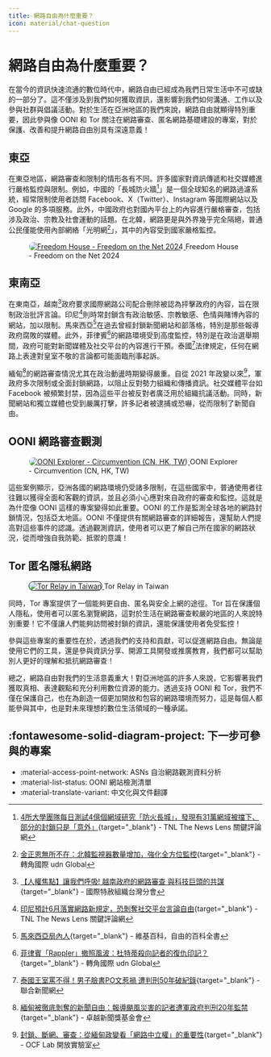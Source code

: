 ```yaml
---
title: 網路自由為什麼重要？
icon: material/chat-question
---
```


# 網路自由為什麼重要？

在當今的資訊快速流通的數位時代中，網路自由已經成為我們日常生活中不可或缺的一部分了。這不僅涉及到我們如何獲取資訊，還影響到我們如何溝通、工作以及參與社群與倡議活動。對於生活在亞洲地區的我們來說，網路自由就顯得特別重要，因此參與像 OONI 和 Tor 關注在網路審查、匿名網路基礎建設的專案，對於保護、改善和提升網路自由別具有深遠意義！

## 東亞

在東亞地區，網路審查和限制的情形各有不同。許多國家對資訊傳遞和社交媒體進行嚴格監控與限制。例如，中國的「長城防火牆[^1]」是一個全球知名的網路過濾系統，經常限制使用者訪問 Facebook、X（Twitter）、Instagram 等國際網站以及 Google 的多項服務。此外，中國政府也對國內平台上的內容進行嚴格審查，包括涉及政治、宗教及社會運動的話題。在北韓，網路更是與外界幾乎完全隔絕，普通公民僅能使用內部網絡「光明網[^2]」，其中的內容受到國家嚴格監控。

<figure markdown="span">
    <a href="https://freedomhouse.org/explore-the-map" target="_blank">
        <img src="../assets/images/freedom_house_explore_the_map.png"
            alt="Freedom House - Freedom on the Net 2024"
            title="Freedom House - Freedom on the Net 2024"
            style="border-radius: 10px;border:1px solid hsl(0, 0%, 100%);">
    </a>
    <capture>Freedom House - Freedom on the Net 2024</capture>
</figure>

## 東南亞

在東南亞，越南[^3]政府要求國際網路公司配合刪除被認為抨擊政府的內容，旨在限制政治批評言論。印尼[^4]則時常封鎖含有政治敏感、宗教敏感、色情與賭博內容的網站，加以限制。馬來西亞[^5]在過去曾經封鎖新聞網站和部落格，特別是那些報導政府腐敗的媒體。此外，菲律賓[^6]的網路環境受到高度監控，特別是在政治選舉期間，政府可能對新聞媒體及社交平台的內容進行干預。泰國[^7]法律規定，任何在網路上表達對皇室不敬的言論都可能面臨刑事起訴。

緬甸[^8]的網路審查情況尤其在政治動盪時期變得嚴重。自從 2021 年政變以來[^9]，軍政府多次限制或全面封鎖網路，以阻止反對勢力組織和傳播資訊。社交媒體平台如 Facebook 被頻繁封禁，因為這些平台被反對者廣泛用於組織抗議活動。同時，新聞網站和獨立媒體也受到嚴厲打擊，許多記者被逮捕或恐嚇，從而限制了新聞自由。

## OONI 網路審查觀測

<figure markdown="span">
    <a href="https://explorer.ooni.org/chart/circumvention?since=2024-11-29&until=2024-12-30&probe_cc=CN%2CHK%2CTW" target="_blank">
        <img src="../assets/images/ooni_chart_circumvention.png"
            alt="OONI Explorer - Circumvention (CN, HK, TW)"
            title="OONI Explorer - Circumvention (CN, HK, TW)"
            style="border-radius: 10px;border:1px solid hsl(0, 0%, 100%);">
    </a>
    <capture>OONI Explorer - Circumvention (CN, HK, TW)</capture>
</figure>

這些案例顯示，亞洲各國的網路環境仍受諸多限制，在這些國家中，普通使用者往往難以獲得全面和客觀的資訊，並且必須小心應對來自政府的審查和監控。這就是為什麼像 OONI 這樣的專案變得如此重要。OONI 的工作是監測全球各地的網路封鎖情況，包括亞太地區。OONI 不僅提供有關網路審查的詳細報告，還幫助人們提高對這些事件的認識。透過觀測資訊，使用者可以更了解自己所在國家的網路狀況，從而增強自我防範、抵禦的意識！

## Tor 匿名隱私網路

<figure markdown="span">
    <a href="https://metrics.torproject.org/rs.html#search/country:tw" target="_blank">
        <img src="../assets/images/tor_relay_tw.png"
            alt="Tor Relay in Taiwan"
            title="Tor Relay in Taiwan"
            style="border-radius: 10px;border:1px solid hsl(0, 0%, 0%);">
    </a>
    <capture>Tor Relay in Taiwan</capture>
</figure>

同時，Tor 專案提供了一個能夠更自由、匿名與安全上網的途徑。Tor 旨在保護個人隱私，使用者可以匿名瀏覽網路，這對於生活在網路審查較嚴的地區的人來說特別重要！它不僅讓人們能夠訪問被封鎖的資訊，還能保護使用者免受監控！

參與這些專案的重要性在於，透過我們的支持和貢獻，可以促進網路自由。無論是使用它們的工具，還是參與資訊分享、開源工具開發或推廣教育，我們都可以幫助別人更好的理解和抵抗網路審查！

總之，網路自由對我們的生活意義重大！對亞洲地區的許多人來說，它影響著我們獲取真相、表達觀點和充分利用數位資源的能力。透過支持 OONI 和 Tor，我們不僅在保護自己，也在為創造一個更加開放和包容的網路環境而努力，這是每個人都能參與其中，也是對未來理想的數位生活領域的一種承諾。

## :fontawesome-solid-diagram-project: 下一步可參與的專案

<div class="grid cards" markdown>

- :material-access-point-network: ASNs 自治網路觀測資料分析
- :material-list-status: OONI 網站檢測清單
- :material-translate-variant: 中文化與文件翻譯

</div>

[^1]: [4所大學團隊每日測試4億個網域研究「防火長城」，發現有31萬網域被擋下、部分的封鎖只是「意外」](https://www.thenewslens.com/article/153597){target="_blank"} - TNL The News Lens 關鍵評論網
[^2]: [金正恩無所不在：北韓監視器數量增加，強化全方位監控](https://global.udn.com/global_vision/story/8663/7970562){target="_blank"} - 轉角國際 udn Global
[^3]: [【人權焦點】讓我們呼吸! 越南政府的網路審查 與科技巨頭的共謀](https://www.amnesty.tw/news/3805){target="_blank"} - 國際特赦組織台灣分會
[^4]: [印尼預計6月落實網路新規定，恐剝奪社交平台言論自由](https://www.thenewslens.com/article/164619){target="_blank"} - TNL The News Lens 關鍵評論網
[^5]: [馬來西亞局內人](https://zh.wikipedia.org/zh-tw/%E9%A9%AC%E6%9D%A5%E8%A5%BF%E4%BA%9A%E5%B1%80%E5%86%85%E4%BA%BA){target="_blank"} - 維基百科，自由的百科全書
[^6]: [菲律賓「Rappler」撤照風波：杜特蒂殺向記者的復仇印記？](https://global.udn.com/global_vision/story/8663/6435){target="_blank"} - 轉角國際 udn Global
[^7]: [泰國王室罵不得！男子臉書PO文惹禍 遭判刑50年破紀錄](https://udn.com/news/story/6812/7721452){target="_blank"} - 聯合新聞網
[^8]: [緬甸被徹底剝奪的新聞自由：報導颶風災害的記者遭軍政府判刑20年監禁](https://feja.org.tw/72219/){target="_blank"} - 卓越新聞獎基金會
[^9]: [封鎖、斷網、審查：從緬甸政變看「網路中立權」的重要性](https://lab.ocf.tw/2022/02/12/mymmar-block/){target="_blank"} - OCF Lab 開放實驗室
